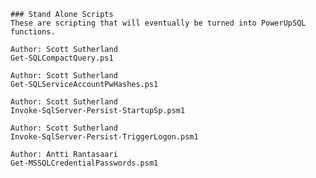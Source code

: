 	### Stand Alone Scripts
	These are scripting that will eventually be turned into PowerUpSQL functions.

	Author: Scott Sutherland	
	Get-SQLCompactQuery.ps1

	Author: Scott Sutherland
	Get-SQLServiceAccountPwHashes.ps1

	Author: Scott Sutherland
	Invoke-SqlServer-Persist-StartupSp.psm1
	
	Author: Scott Sutherland
	Invoke-SqlServer-Persist-TriggerLogon.psm1	

	Author: Antti Rantasaari
	Get-MSSQLCredentialPasswords.psm1

